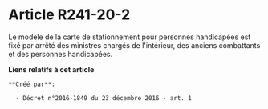 # Article R241-20-2

Le  modèle de la carte de stationnement pour personnes handicapées est fixé  par arrêté des ministres chargés de l'intérieur,
des anciens  combattants et des personnes handicapées.

**Liens relatifs à cet article**

	**Créé par**:

	  - Décret n°2016-1849 du 23 décembre 2016 - art. 1
